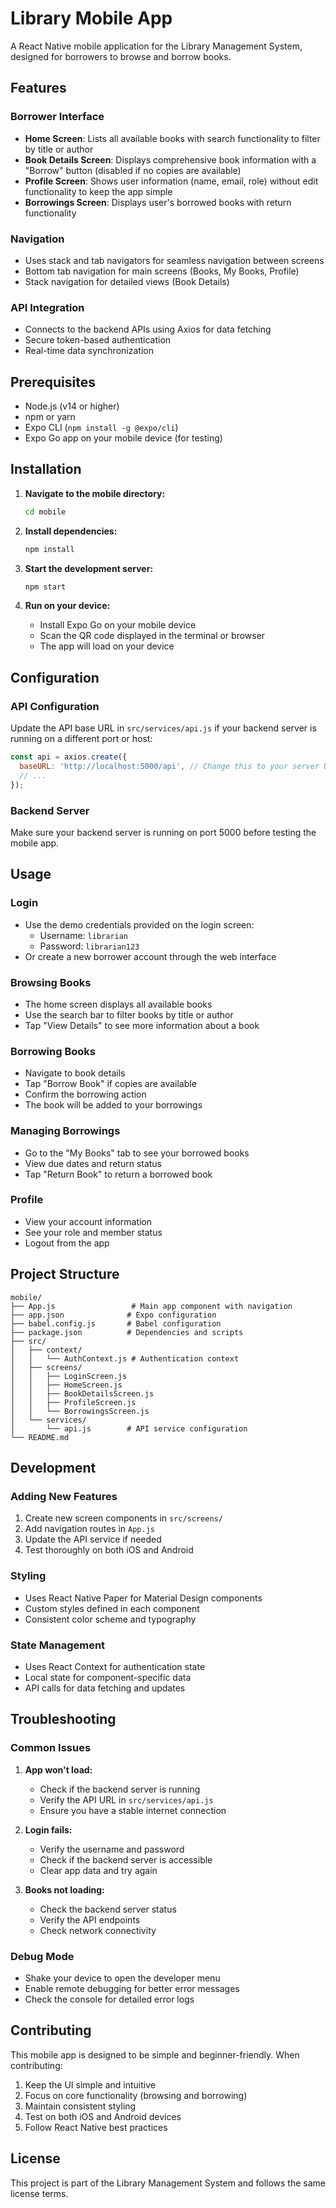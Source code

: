 # Library Mobile App

A React Native mobile application for the Library Management System, designed for borrowers to browse and borrow books.

## Features

### Borrower Interface
- **Home Screen**: Lists all available books with search functionality to filter by title or author
- **Book Details Screen**: Displays comprehensive book information with a "Borrow" button (disabled if no copies are available)
- **Profile Screen**: Shows user information (name, email, role) without edit functionality to keep the app simple
- **Borrowings Screen**: Displays user's borrowed books with return functionality

### Navigation
- Uses stack and tab navigators for seamless navigation between screens
- Bottom tab navigation for main screens (Books, My Books, Profile)
- Stack navigation for detailed views (Book Details)

### API Integration
- Connects to the backend APIs using Axios for data fetching
- Secure token-based authentication
- Real-time data synchronization

## Prerequisites

- Node.js (v14 or higher)
- npm or yarn
- Expo CLI (`npm install -g @expo/cli`)
- Expo Go app on your mobile device (for testing)

## Installation

1. **Navigate to the mobile directory:**
   ```bash
   cd mobile
   ```

2. **Install dependencies:**
   ```bash
   npm install
   ```

3. **Start the development server:**
   ```bash
   npm start
   ```

4. **Run on your device:**
   - Install Expo Go on your mobile device
   - Scan the QR code displayed in the terminal or browser
   - The app will load on your device

## Configuration

### API Configuration
Update the API base URL in `src/services/api.js` if your backend server is running on a different port or host:

```javascript
const api = axios.create({
  baseURL: 'http://localhost:5000/api', // Change this to your server URL
  // ...
});
```

### Backend Server
Make sure your backend server is running on port 5000 before testing the mobile app.

## Usage

### Login
- Use the demo credentials provided on the login screen:
  - Username: `librarian`
  - Password: `librarian123`
- Or create a new borrower account through the web interface

### Browsing Books
- The home screen displays all available books
- Use the search bar to filter books by title or author
- Tap "View Details" to see more information about a book

### Borrowing Books
- Navigate to book details
- Tap "Borrow Book" if copies are available
- Confirm the borrowing action
- The book will be added to your borrowings

### Managing Borrowings
- Go to the "My Books" tab to see your borrowed books
- View due dates and return status
- Tap "Return Book" to return a borrowed book

### Profile
- View your account information
- See your role and member status
- Logout from the app

## Project Structure

```
mobile/
├── App.js                 # Main app component with navigation
├── app.json              # Expo configuration
├── babel.config.js       # Babel configuration
├── package.json          # Dependencies and scripts
├── src/
│   ├── context/
│   │   └── AuthContext.js # Authentication context
│   ├── screens/
│   │   ├── LoginScreen.js
│   │   ├── HomeScreen.js
│   │   ├── BookDetailsScreen.js
│   │   ├── ProfileScreen.js
│   │   └── BorrowingsScreen.js
│   └── services/
│       └── api.js        # API service configuration
└── README.md
```

## Development

### Adding New Features
1. Create new screen components in `src/screens/`
2. Add navigation routes in `App.js`
3. Update the API service if needed
4. Test thoroughly on both iOS and Android

### Styling
- Uses React Native Paper for Material Design components
- Custom styles defined in each component
- Consistent color scheme and typography

### State Management
- Uses React Context for authentication state
- Local state for component-specific data
- API calls for data fetching and updates

## Troubleshooting

### Common Issues

1. **App won't load:**
   - Check if the backend server is running
   - Verify the API URL in `src/services/api.js`
   - Ensure you have a stable internet connection

2. **Login fails:**
   - Verify the username and password
   - Check if the backend server is accessible
   - Clear app data and try again

3. **Books not loading:**
   - Check the backend server status
   - Verify the API endpoints
   - Check network connectivity

### Debug Mode
- Shake your device to open the developer menu
- Enable remote debugging for better error messages
- Check the console for detailed error logs

## Contributing

This mobile app is designed to be simple and beginner-friendly. When contributing:

1. Keep the UI simple and intuitive
2. Focus on core functionality (browsing and borrowing)
3. Maintain consistent styling
4. Test on both iOS and Android devices
5. Follow React Native best practices

## License

This project is part of the Library Management System and follows the same license terms.
